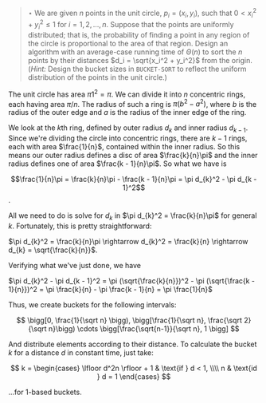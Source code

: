 > $\star$ We are given $n$ points in the unit circle, $p_i = (x_i, y_i)$, such
> that $0 < x_i^2 + y_i^2 \le 1$ for $i = 1, 2, \ldots, n$. Suppose that the
> points are uniformly distributed; that is, the probability of finding a point
> in any region of the circle is proportional to the area of that region.
> Design an algorithm with an average-case running time of $\Theta(n)$ to sort
> the $n$ points by their distances $d_i = \sqrt{x_i^2 + y_i^2}$ from the
> origin. (<i>Hint:</i> Design the bucket sizes in `BUCKET-SORT` to reflect the
> uniform distribution of the points in the unit circle.)

The unit circle has area $\pi 1^2 = \pi$. We can divide it into $n$ concentric rings,
each having area $\pi / n$. The radius of such a ring is $\pi(b^2 - a^2)$,
where $b$ is the radius of the outer edge and $a$ is the radius of the inner
edge of the ring.

We look at the $k$th ring, defined by outer radius $d_{k}$ and inner radius $d_{k - 1}$.
Since we're dividing the circle into concentric rings, there are $k - 1$ rings, each with
area $\frac{1}{n}$, contained within the inner radius. So this means our outer radius
defines a disc of area $\frac{k}{n}\pi$ and the inner radius defines one of area $\frac{k - 1}{n}\pi$.
So what we have is

$$\frac{1}{n}\pi = \frac{k}{n}\pi - \frac{k - 1}{n}\pi = \pi d_{k}^2 - \pi d_{k - 1}^2$$.
 
All we need to do is solve for $d_{k}$ in $\pi d_{k}^2 = \frac{k}{n}\pi$ for general $k$.
Fortunately, this is pretty straightforward:

$\pi d_{k}^2 = \frac{k}{n}\pi \rightarrow d_{k}^2 = \frac{k}{n} \rightarrow d_{k} = \sqrt{\frac{k}{n}}$.

Verifying what we've just done, we have

$\pi d_{k}^2 - \pi d_{k - 1}^2 = \pi (\sqrt{\frac{k}{n}})^2 - \pi (\sqrt{\frac{k - 1}{n}})^2 
   = \pi \frac{k}{n} - \pi \frac{k - 1}{n} = \pi \frac{1}{n}$

Thus, we create buckets for the following intervals:

$$ \bigg[0, \frac{1}{\sqrt n} \bigg),
   \bigg[\frac{1}{\sqrt n}, \frac{\sqrt 2}{\sqrt n}\bigg) \cdots
   \bigg[\frac{\sqrt{n-1}}{\sqrt n}, 1 \bigg] $$

And distribute elements according to their distance. To calculate the bucket
$k$ for a distance $d$ in constant time, just take:

$$ k = \begin{cases}
    \lfloor d^2n \rfloor + 1 & \text{if } d < 1, \\\\
    n & \text{id } d = 1
  \end{cases} $$

...for 1-based buckets.
